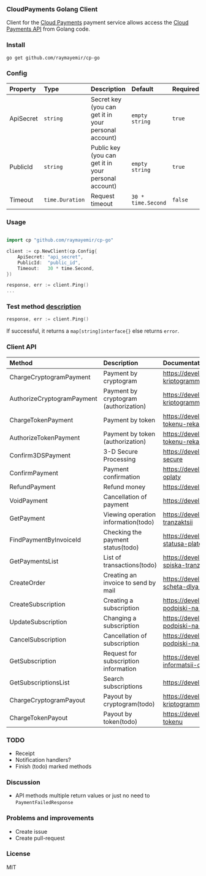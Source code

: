 ### CloudPayments Golang Client 

Client for the [Cloud Payments](https://cloudpayments.ru) payment service allows access the [Cloud Payments API](https://developers.cloudpayments.ru/#api) from Golang code.

### Install

`go get github.com/raymayemir/cp-go`

### Config
| Property | Type | Description | Default | Required
| :--- | :--- | :--- | :--- | :--- |
| ApiSecret | `string` | Secret key (you can get it in your personal account) | `empty string` | `true` |
| PublicId | `string` |  Public key (you can get it in your personal account) | `empty string` | `true` |
| Timeout | `time.Duration` | Request timeout | `30 * time.Second` |  `false` |

### Usage 
```go

import cp "github.com/raymayemir/cp-go"

client := cp.NewClient(cp.Config{
    ApiSecret: "api_secret",
    PublicId:  "public_id",
    Timeout:   30 * time.Second,
})

response, err := client.Ping()
...
```

### Test method [description](https://developers.cloudpayments.ru/#testovyy-metod)


```go
response, err := client.Ping()
```
If successful, it returns a `map[string]interface{}` else returns `error`.

### Client API
| Method | Description | Documentation Link |
| :--- | :--- | :--- | 
| ChargeCryptogramPayment | Payment by cryptogram | https://developers.cloudpayments.ru/#oplata-po-kriptogramme |
| AuthorizeCryptogramPayment | Payment by cryptogram (authorization) |  https://developers.cloudpayments.ru/#oplata-po-kriptogramme |
| ChargeTokenPayment | Payment by token | https://developers.cloudpayments.ru/#oplata-po-tokenu-rekarring |
| AuthorizeTokenPayment | Payment by token (authorization) | https://developers.cloudpayments.ru/#oplata-po-tokenu-rekarring |
| Confirm3DSPayment | 3-D Secure Processing | https://developers.cloudpayments.ru/#obrabotka-3-d-secure |
| ConfirmPayment | Payment confirmation | https://developers.cloudpayments.ru/#podtverzhdenie-oplaty |
| RefundPayment | Refund money | https://developers.cloudpayments.ru/#vozvrat-deneg |
| VoidPayment | Cancellation of payment | https://developers.cloudpayments.ru/#otmena-oplaty |
| GetPayment | Viewing operation information(todo) | https://developers.cloudpayments.ru/#prosmotr-tranzaktsii |
| FindPaymentByInvoiceId | Checking the payment status(todo) | https://developers.cloudpayments.ru/#proverka-statusa-platezha |
| GetPaymentsList | List of transactions(todo) | https://developers.cloudpayments.ru/#vygruzka-spiska-tranzaktsiy |
| CreateOrder | Creating an invoice to send by mail | https://developers.cloudpayments.ru/#sozdanie-scheta-dlya-otpravki-po-pochte |
| CreateSubscription | Creating a subscription  | https://developers.cloudpayments.ru/#sozdanie-podpiski-na-rekurrentnye-platezhi |
| UpdateSubscription | Changing a subscription | https://developers.cloudpayments.ru/#izmenenie-podpiski-na-rekurrentnye-platezhi |
| CancelSubscription | Cancellation of subscription | https://developers.cloudpayments.ru/#izmenenie-podpiski-na-rekurrentnye-platezhi |
| GetSubscription | Request for subscription information | https://developers.cloudpayments.ru/#zapros-informatsii-o-podpiske |
| GetSubscriptionsList | Search subscriptions | https://developers.cloudpayments.ru/#poisk-podpisok |
| ChargeCryptogramPayout | Payout by cryptogram(todo) | https://developers.cloudpayments.ru/#vyplata-po-kriptogramme |
| ChargeTokenPayout | Payout by token(todo) | https://developers.cloudpayments.ru/#vyplata-po-tokenu |

### TODO

* Receipt
* Notification handlers?
* Finish (todo) marked methods

### Discussion

* API methods multiple return values or just no need to `PaymentFailedResponse`


### Problems and improvements

* Create issue
* Create pull-request


### License

MIT

